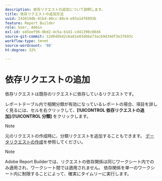 ```yaml
---
description: 依存リクエストの追加について説明します。
title: 依存リクエストの追加方法
uuid: 243619db-81b4-40cc-88c4-e93a14f6993b
feature: Report Builder
role: User, Admin
exl-id: e45eef96-0bd2-4c5a-b1d1-cd41390c08d4
source-git-commit: 12d048b42c6a61e03dbbe73acb9d34df3e37693c
workflow-type: tm+mt
source-wordcount: '98'
ht-degree: 32%

---
```


# 依存リクエストの追加

依存リクエストは既存のリクエストに依存しているリクエストです。

レポートテーブル内で相関分類が有効になっているレポートの場合、項目を詳しく見るには、セルを右クリックして、**[!UICONTROL 依存リクエストの追加]**/**[!UICONTROL 分類]** をクリックします。

>[!NOTE]
>
>元のリクエストの作成時に、分類リクエストを追加することもできます。 [データリクエストの作成](/help/analyze/legacy-report-builder/data-requests/t-create-a-data-request.md)を参照してください。

>[!NOTE]
>
>Adobe Report Builderでは、リクエストの依存関係は同じワークシート内でのみ適用され、ワークシート間では適用されません。 依存関係を単一のワークシート内に制限することによって、確実にタイムリーに実行します。

